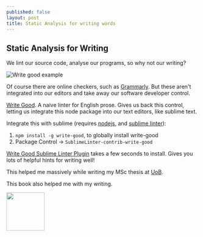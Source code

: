 ```yaml
---
published: false
layout: post
title: Static Analysis for writing words
---
```

## Static Analysis for Writing

We lint our source code, analyse our programs, so why not our writing?

![Write good example]({{site.baseurl}}/img/write-good-example.png)

Of course there are online checkers, such as [Grammarly](https://www.grammarly.com/). But these aren't integrated into our editors and take away our software developer control.

[Write Good](https://github.com/btford/write-good). A naive linter for English prose. Gives us back this control, letting us integrate this node package into our text editors, like sublime text.

Integrate this with sublime (requires [nodejs](https://nodejs.org/en/), and [sublime linter](http://sublimelinter.readthedocs.io/en/latest/)):

1. `npm install -g write-good`, to globally install write-good
2. Package Control -> `SublimeLinter-contrib-write-good`


[Write Good Sublime Linter Plugin](https://github.com/ckaznocha/SublimeLinter-contrib-write-good) takes a few seconds to install. Gives you lots of helpful hints for writing well!

This helped me massively while writing my MSc thesis at [UoB](http://www.bris.ac.uk/).


This book also helped me with my writing.

<img src="http://t1.gstatic.com/images?q=tbn:ANd9GcTb7-D5cUUucjlJkD-BlXRS0GvBZ47txkHmRnyey34kjfA6omTn" width="100">